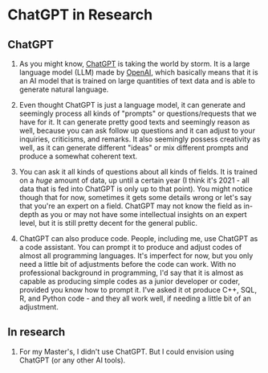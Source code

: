 # ChatGPT in Research

## ChatGPT

1. As you might know, [ChatGPT](https://openai.com/blog/chatgpt) is taking the world by storm. It is a large language model (LLM) made by [OpenAI](https://openai.com/), which basically means that it is an AI model that is trained on large quantities of text data and is able to generate natural language.

2. Even thought ChatGPT is just a language model, it can generate and seemingly process all kinds of "prompts" or questions/requests that we have for it. It can generate pretty good texts and seemingly reason as well, because you can ask follow up questions and it can adjust to your inquiries, criticisms, and remarks. It also seemingly possess creativity as well, as it can generate different "ideas" or mix different prompts and produce a somewhat coherent text.

3. You can ask it all kinds of questions about all kinds of fields. It is trained on a _huge_ amount of data, up until a certain year (I think it's 2021 - all data that is fed into ChatGPT is only up to that point). You might notice though that for now, sometimes it gets some details wrong or let's say that you're an expert on a field. ChatGPT may not know the field as in-depth as you or may not have some intellectual insights on an expert level, but it is still pretty decent for the general public.

4. ChatGPT can also produce code. People, including me, use ChatGPT as a code assistant. You can prompt it to produce and adjust codes of almost all programming languages. It's imperfect for now, but you only need a little bit of adjustments before the code can work. With no professional background in programming, I'd say that it is almost as capable as producing simple codes as a junior developer or coder, provided you know how to prompt it. I've asked it ot produce C++, SQL, R, and Python code - and they all work well, if needing a little bit of an adjustment.

## In research

1. For my Master's, I didn't use ChatGPT. But I could envision using ChatGPT (or any other AI tools).